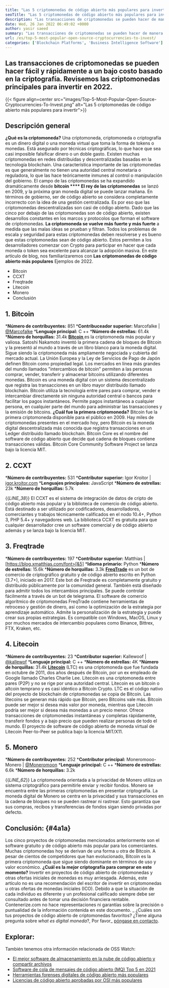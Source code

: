 ```yaml
---
title: "Las 5 criptomonedas de código abierto más populares para invertir 2022" 
seoTitle: "Las 5 criptomonedas de código abierto más populares para invertir 2022" 
description: "Las transacciones de criptomonedas se pueden hacer de manera fácil y rápida a un bajo costo basado en la criptografía. Revisemos las criptomonedas principales para invertir en 2022." 
date: Wed, 26 Jan 2022 06:49:02 +0000
author: yasir saeed
summary: "Las transacciones de criptomonedas se pueden hacer de manera fácil y rápida a un bajo costo basado en la criptografía. Revisemos las criptomonedas principales para invertir en 2022." 
url: /es/top-5-most-popular-open-source-cryptocurrencies-to-invest/
categories: ['Blockchain Platforms', 'Business Intelligence Software']
---
```


## Las transacciones de criptomonedas se pueden hacer fácil y rápidamente a un bajo costo basado en la criptografía. Revisemos las criptomonedas principales para invertir en 2022.

{{< figure align=center src="images/Top-5-Most-Popular-Open-Source-Cryptocurrencies-To-Invest.png" alt="Las 5 criptomonedas de código abierto más populares para invertir">}}


## **Descripción general**
**¿Qué es la criptomoneda?**  Una criptomoneda, criptomoneda o criptografía es un dinero digital o una moneda virtual que toma la forma de tokens o monedas. Está asegurado por técnicas criptográficas, lo que hace que sea casi imposible falsificar dinero o un doble gasto. Existen muchas criptomonedas en redes distribuidas y descentralizadas basadas en la tecnología blockchain. Una característica importante de las criptomonedas es que generalmente no tienen una autoridad central monetaria o reguladora, lo que las hace teóricamente inmunes al control o manipulación del gobierno.
El campo de las criptomonedas se ha expandido dramáticamente desde **bitcoin  ****  El rey de las criptomonedas**  se lanzó en 2009, y la próxima gran moneda digital se puede lanzar mañana. En términos de gobierno, ser de código abierto se considera completamente incorrecto con la idea de una gestión centralizada. Es por eso que las criptomonedas descentralizadas son casi de código abierto.
Dado que las cinco por debajo de las criptomonedas son de código abierto, existen desarrollos constantes en los marcos y protocolos que forman el software de criptomonedas. **La criptomoneda se vuelve más fuerte y más fuerte**  a medida que las malas ideas se prueban y filtran. Todos los problemas de escala y seguridad para estas criptomonedas deben resolverse y es bueno que estas criptomonedas sean de código abierto. Estos permiten a los desarrolladores comenzar con Crypto para participar en hacer que cada moneda o token sea excelente para alcanzar la adopción masiva.
En este artículo de blog, nos familiarizaremos con **Las criptomonedas de código abierto más populares**  Ejemplos de 2022.
  * Bitcoin
  * CCXT
  * Freqtrade
  * Litecoin
  * Monero
  * Conclusión

## 1. Bitcoin
  ***Número de contribuyentes:**  851
  ***Contribuceador superior:**  Marcofalke | [@Marcofalke][1]
  ***Lenguaje principal:**  C ++
  ***Número de estrellas:**  61.4k
  ***Número de horquillas:**  31.4k
[**Bitcoin** ][2] es la criptomoneda más popular y valiosa. Satoshi Nakamoto inventó la primera cadena de bloques de Bitcoin y la presentó al mundo a través de un libro blanco para la moneda digital. Sigue siendo la criptomoneda más ampliamente negociada y cubierta del mercado actual. La Unión Europea y la Ley de Servicios de Pago de Japón definen Bitcoin como propiedad legal. Los mercados en línea más grandes del mundo llamados "intercambios de bitcoin" permiten a las personas comprar, vender, transferir y almacenar bitcoins utilizando diferentes monedas.
Bitcoin es una moneda digital con un sistema descentralizado que registra las transacciones en un libro mayor distribuido llamado blockchain. Bitcoin utiliza la tecnología entre pares para comprar, vender e intercambiar directamente sin ninguna autoridad central o bancos para facilitar los pagos instantáneos. Permite pagos instantáneos a cualquier persona, en cualquier parte del mundo para administrar las transacciones y la emisión de bitcoins.
**¿Cuál fue la primera criptomoneda?**  Bitcoin fue la primera criptomoneda disponible para el público en 2009. Hay miles de criptomonedas presentes en el mercado hoy, pero Bitcoin es la moneda digital descentralizada más conocida que registra transacciones en un Ledger distribuido llamado blockchain. Bitcoin Core es el nombre del software de código abierto que decide qué cadena de bloques contiene transacciones válidas. Bitcoin Core Community Software Project se lanza bajo la licencia MIT.

## 2. CCXT
  ***Número de contribuyentes:**  531
  ***Contributor superior:**  Igor Kroitor | [igor.kroitor.com][3]
  ***Lenguajes principales:**  JavaScript
  ***Número de estrellas:**  23k
  ***Número de horquillas:**  5.7k

{{_LINE_38_}}
El CCXT es el sistema de integración de datos de cripto de código abierto más popular y la biblioteca de comercio de código abierto. Está destinado a ser utilizado por codificadores, desarrolladores, comerciantes y trabajos técnicamente calificados en el nodo 10.4+, Python 3, PHP 5.4+ y navegadores web. La biblioteca CCXT es gratuita para que cualquier desarrollador cree un software comercial y de código abierto además y se lanza bajo la licencia MIT.

## 3. Freqtrade
  ***Número de contribuyentes:**  197
  ***Contributor superior:**  Matthias | [https://blog.xmatthias.com/font>[&5]
  ***Idioma primario:**  Python
  ***Número de estrellas:**  15.6k
  ***Número de horquillas:**  3.3k
**[FreqTrade][6]**  es un bot de comercio de criptográfico gratuito y de código abierto escrito en Python (3.7+), iniciado en 2017. Este bot de Freqtrade es completamente gratuito y distribuido públicamente por la comunidad general. También está diseñado para admitir todos los intercambios principales. Se puede controlar fácilmente a través de un bot de telegrama.
El software de comercio algorítmico de criptomonedas FreqTrade contiene herramientas de retroceso y gestión de dinero, así como la optimización de la estrategia por aprendizaje automático. Admite la personalización de la estrategia y puede crear sus propias estrategias. Es compatible con Windows, MacOS, Linux y por muchos mercados de intercambio populares como Binance, Bittrex, FTX, Kraken, etc.

## 4. Litecoin
  ***Número de contribuyentes:**  23
  ***Contributor superior:**  Kallewoof | [@kallewof][7]
  ***Lenguaje principal:**  C ++
  ***Número de estrellas:**  4K
  ***Número de horquillas:**  31.4k
**[Litecoin][8]**  (LTC) es una criptomoneda que fue fundada en octubre de 2011, dos años después de Bitcoin, por un ex empleado de Google llamado Charles Charlie Lee. Litecoin es una criptomoneda entre pares (P2P) y no se rige por una autoridad central. Litecoin es un bitcoin o altcoin temprano y es casi idéntico a Bitcoin Crypto. LTC es el código nativo del proyecto de blockchain de criptomonedas se copia de Bitcoin.
Las litecoins se generan más rápido que Bitcoin, pero Bitcoins vale más. Bitcoin puede ser mejor si desea más valor por moneda, mientras que Litecoin podría ser mejor si desea más monedas a un precio menor. Ofrece transacciones de criptomonedas instantáneas y completas rápidamente, transferir fondos y a bajo precio que pueden realizar personas de todo el mundo. El proyecto de software de código abierto de moneda virtual de Litecoin Peer-to-Peer se publica bajo la licencia MIT/X11.

## 5. Monero
  ***Número de contribuyentes:**  252
  ***Contributor principal:**  Moneromooo-Monero | [@Moneromoon][9]
  ***Lenguaje principal:**  C ++
  ***Número de estrellas:**  6.6k
  ***Número de horquillas:**  3.2k

{{_LINE_62_}}
La criptomoneda orientada a la privacidad de Monero utiliza un sistema criptográfico para permitirle enviar y recibir fondos. Monero se encuentra entre las primeras criptomonedas en presentar criptografía. La moneda digital de Monero se centra en la privacidad y sus transacciones en la cadena de bloques no se pueden rastrear ni rastrear. Esto garantiza que sus compras, recibos y transferencias de fondos sigan siendo privadas por defecto.

## **Conclusión:**    {#4a1a}
Los cinco proyectos de criptomonedas mencionados anteriormente son el software gratuito y de código abierto más popular para los comerciantes. Muchas criptomonedas hoy se derivan de una forma u otra de Bitcoin. A pesar de cientos de competidores que han evolucionado, Bitcoin es la primera criptomoneda que sigue siendo dominante en términos de uso y valor económico.
**¿Cuál es la mejor criptografía para comprar en este momento?**  Invertir en proyectos de código abierto de criptomonedas y otras ofertas iniciales de monedas es muy arriesgada. Además, este artículo no es una recomendación del escritor de invertir en criptomonedas u otras ofertas de monedas iniciales (ICO). Debido a que la situación de cada individuo es diferente y un profesional calificado siempre debe ser consultado antes de tomar una decisión financiera rentable. Contenerize.com no hace representaciones ni garantías sobre la precisión o puntualidad de la información contenida en este documento.
_ ¿Cuáles son tus proyectos de código abierto de criptomonedas favoritos? ¿Tiene alguna pregunta sobre _what es digital moneda_?, Por favor_ [póngase en contacto][11].

## Explorar:
También tenemos otra información relacionada de OSS Watch:
  * [El mejor software de almacenamiento en la nube de código abierto y compartir archivos][12]
  * [Software de cola de mensajes de código abierto (MQ) Top 5 en 2021][13]
  * [Herramientas forenses digitales de código abierto más populares][14]
  * [Licencias de código abierto aprobadas por OSI más populares][15]

  
[1]: https://twitter.com/spyced?lang=en
[2]: https://github.com/bitcoin/bitcoin
[3]: http://igor.kroitor.com/
[4]: https://github.com/ccxt/ccxt
[5]: https://twitter.com/liggitt?lang=en
[6]: https://github.com/freqtrade/freqtrade
[7]: https://twitter.com/brian_coca?lang=en
[8]: https://github.com/litecoin-project/litecoin
[9]: https://twitter.com/timograham?lang=en
[10]: https://github.com/monero-project/monero
[11]: mailto:yasir.saeed@aspose.com
[12]: https://products.containerize.com/backup-and-sync/
[13]: https://blog.containerize.com/message-queue-software/top-5-open-source-message-queue-software-in-2021/
[14]: https://blog.containerize.com/digital-forensic-tools/top-5-open-source-digital-forensic-tools-in-2021/
[15]: https://blog.containerize.com/licenses-standards/top-5-most-popular-osi-approved-open-source-licenses-of-2021/
